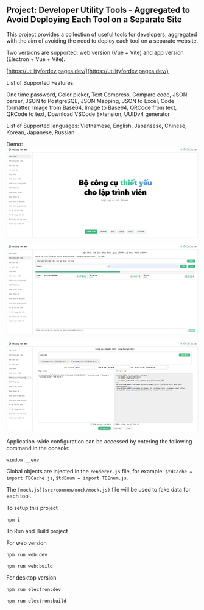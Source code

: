 ## Project: Developer Utility Tools - Aggregated to Avoid Deploying Each Tool on a Separate Site

This project provides a collection of useful tools for developers, aggregated with the aim of avoiding the need to deploy each tool on a separate website.

Two versions are supported: web version (Vue + Vite) and app version (Electron + Vue + Vite).

[https://utilityfordev.pages.dev/](https://utilityfordev.pages.dev/)

List of Supported Features:

One time password, Color picker, Text Compress, Compare code, JSON parser, JSON to PostgreSQL, JSON Mapping, JSON to Excel, Code formatter, Image from Base64, Image to Base64, QRCode from text, QRCode to text, Download VSCode Extension, UUIDv4 generator

List of Supported languages: Vietnamese, English, Japansese, Chinese, Korean, Japanese, Russian

Demo:
![alt text](img/demo.png)

![alt text](<img/demo 2.png>)

![alt text](<img/demo 3.png>)

Application-wide configuration can be accessed by entering the following command in the console:

```
window.__env
```

Global objects are injected in the `renderer.js` file, for example: `$tdCache = import TDCache.js`, `$tdEnum = import TDEnum.js`.

The `[mock.js](src/common/mock/mock.js)` file will be used to fake data for each tool.

To setup this project

```
npm i
```

To Run and Build project

For web version

```
npm run web:dev
```

```
npm run web:build
```

For desktop version

```
npm run electron:dev
```

```
npm run electron:build
```
